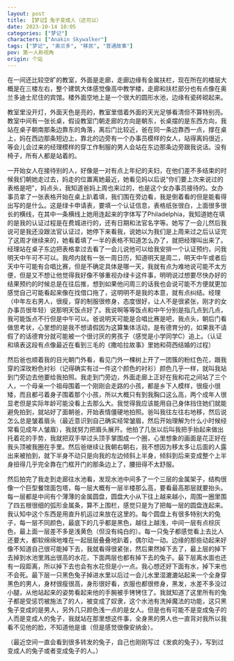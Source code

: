 ```yaml
---
layout: post
title: 【梦记】兔子变成人（还可以）
date: 2023-10-14 10:05
categories: ["梦记"]
characters: ["Anakin Skywalker"]
tags: ["梦记", "奥兰多", "移民", "普通故事"]
pov: 第一人称视角
origin: 个站
---
```


在一间还比较空旷的教室，外面是走廊，走廊边缘有金属扶栏，现在所在的楼层大概是在三楼左右，整个建筑大体感觉像高中教学楼，走廊和扶栏部分也有点像在奥兰多迪士尼住的宾馆。楼外面空地上是一个很大的圆形水池，边缘有瓷砖砌起来。

教室里没开灯，外面天色是亮的，教室里借着外面的天光足够看清但不算特别亮。教室中间有一张长桌，假设教室门朝走廊的方向是朝东，长桌摆的是东西方向，我站在桌子朝南那条边靠东的角落，离后门比较近，爸在同一条边靠西一点，撑在桌上，妈在西边那条短边上，靠北的边旁有一个办事员模样的女人，站得离妈很近，等会儿会过来的经理模样的穿工作制服的男人会站在东边那条边旁跟我说话。没有椅子，所有人都是站着的。

一开始女人在接待别的人，好像是一对有点上年纪的夫妇，在他们差不多结束的时候我们朝她走过去，妈走的位置离她最近，她看见妈以后说“你们要上次来说过的表格是吧”，妈点头，我知道爸妈上周也来过的，也是这个女办事员接待的。女办事员拿了一张表格开始在桌上趴着填，我们围在旁边看，我是倒着看的但是能看得出写的是什么。这是绿卡申请表，要填一个认证信息，表格纸张很白，上面很多很长的横线，在其中一条横线上她用连起来的字体写了Philadelphia，我知道她在填的是我的认证过程是在费城进行的，还有日期和法官名字等。她写了一会儿然后我说可是我还没跟法官认证过，她停下来看我，说她以为我们是上周来过之后认证完了这周才继续来的，她看着填了一半的表格不知道怎么办了，就把经理叫出来了。经理站在桌子东边把表格拿过去看了一会儿说他可以给我安排一个认证预约，问我明天中午可不可以。我颅内就有一张一周日历，知道明天是周二，明天中午或者后天中午可能有合唱比赛，但是不确定具体是哪一天，我就有点为难地说可能不太方便，但是又不想让他觉得我好像不够重视办绿卡这件事，明明说过想要尽快办好的结果预约的时候总是在往后推，想到如果他问周三的话我也会说可能不方便就更加感觉自己可能看起来像在找借口拖了，这明明不是我的本意，就有点纠结。经理（中年左右男人，很瘦，穿的制服很修身，态度很好，让人不是很紧张，刚才的女办事员很年轻）说那明天饭点好了。我说啊等等饭点和中午分别是指几点到几点，我可能饭点不行但是中午可以。爸说明天可能是合唱比赛是吧，我点头，朝后门看做思考状，心里想的是我不想请假因为这算集体活动，是有德育分的，如果我不请假了的话德育分就可能被一个很讨厌的男孩子（感觉是小学同学C）追上。（认证和填表这段有点像最近在看到三毛的《撒哈拉故事》里她和荷西结婚的过程）

然后爸也顺着我的目光朝门外看，看见门外一棵树上开了一团簇的粉红色花，跟我穿的深玫粉色衬衫（记得确实有过一件这个颜色的衬衫）颜色几乎一样，就叫我站到门旁边去他要给我拍照。我走到门旁边，外面走廊上正好在我和花之间站了三个人，一个母亲一个祖母围着一个刚刚会走路的小孩，都是乡下人模样，很瘦小很矮，而且都弓着身子围着那个小孩，所以大概只有到我胸口这么高，两个成年人很显老但是实际年龄可能没看上去那么大。我觉得我应该能用自己身体挡住她们就能避免拍到，就站好了面朝爸，开始表情僵硬地拍照。爸叫我往左往右地移，然后说怎么总是皱着眉头（最近意识到自己确实经常皱眉，然后开始理解为什么小时候经常看见成年人皱眉），我就努力把眉头展开。他拍了几张以后叫我把手抬起来做出托着花的手势，我就把双手举过头顶手掌围成一个圈，心里想象的画面是花正好在我头顶被我圈在手里。然后爸继续让我朝右朝右，我不想因为移太多让后面的人露出来被拍到，就下半身不动只是向我的左边倾斜上半身，倾斜到后来变成整个上半身扭得几乎完全靠在门框开门的那条边上了，腰扭得不太舒服。

然后拍完了我走到走廊往水池看，发现水池中间多了一个三层的金属架子，结构很像一个巨型餐馆面包塔，每一层大概有一层半楼那么高，要看最高那层就要抬头。每一层都是中间有个薄薄的金属圆盘，圆盘大小从下往上越来越小，周围一圈里围了四五根很细的弧形金属条，算不上围栏，感觉只是为了把每一层的圆盘连起来。我认知中这个东西是用直升机运过来放在这里的。每个圆盘上有很多特别大的兔子，每一层不同颜色，最底下的几乎都是黑色，越往上越浅，中间一层有点棕灰色，最上面一层差不多是浅黄色（但没有纯白的）。每一只兔子都感觉看上去比人还要大，都软绵绵地堆在一起层层叠叠地趴着，偶尔动一动。边缘的那些动起来好像不知道自己很可能掉下去，我就看得很紧张，然后果然掉下去了，最上层的掉下去掉到水池里溅出很高的水花，下面两层也都有掉下去的兔子。最下层离水面也还有一段距离，所以掉下去也会有水花但是小一点。我心想还好下面有水，掉下来也不会死。最下层一只黑色兔子掉进水里以后过一会儿水里湿漉漉站起来一个全身穿黑色的男人，身材很瘦很高，身形很好看，衣服也都很修身，黑发，水差不多没过小腿，从他站起来的姿势看起来他的手腕被手铐铐住了。我就知道了这里所有的兔子都是受惩罚被施法了的人，被变成了奴隶，这个水池有洗掉魔法的功能，这只黑兔子变成的是男人，另外几只颜色浅一点的是女人。但是也有可能不是变成兔子的人而是变成人的兔子，我就站在那里想这件事，全身黑的男人也一直背对我所以我看不见他的脸，不知道他是谁（但是感觉很像安纳金）。

（最近空间一直会看到很多转发的兔子，自己也刚刚写过《发疯的兔子》，写到过变成人的兔子或者变成兔子的人。）
